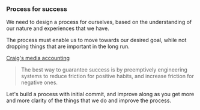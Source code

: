 ### Process for success

We need to design a process for ourselves, based on the understanding of our nature and experiences that we have.  
  
The process must enable us to move towards our desired goal, while not dropping things that are important in the long run.  
 

[Craig's media accounting](https://craigmod.com/essays/media_accounting/)  
> The best way to guarantee success is by preemptively engineering systems to reduce friction for positive habits, and increase friction for negative ones.
   
Let's build a process with initial commit, and improve along as you get more and more clarity of the things that we do and improve the process.  


